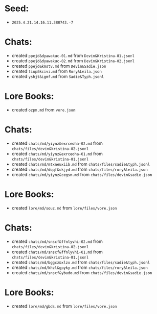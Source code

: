 # Seed:
- `2025.4.21.14.16.11.380743.-7`
# Chats:
- created `ppejd&dyawakuc-01.md` from `Devin&Kristina-01.jsonl`
- created `ppejd&dyawakuc-02.md` from `Devin&Kristina-02.jsonl`
- created `ppejd&kmstv.md` from `Devin&Sadie.json`
- created `tiup&kcivi.md` from `Rory&Leila.json`
- created `yshjt&igmf.md` from `Sadie&Typh.jsonl`
# Lore Books:
- created `ozpm.md` from `vore.json`
# Chats:
- created `chats/md/yiynz&exrceoha-02.md` from `chats/files/devin&kristina-02.jsonl`
- created `chats/md/yiynz&exrceoha-01.md` from `chats/files/devin&kristina-01.jsonl`
- created `chats/md/mtxne&xiib.md` from `chats/files/sadie&typh.jsonl`
- created `chats/md/dqqf&ukjyd.md` from `chats/files/rory&leila.json`
- created `chats/md/yiynz&cegsn.md` from `chats/files/devin&sadie.json`
# Lore Books:
- created `lore/md/souz.md` from `lore/files/vore.json`
# Chats:
- created `chats/md/snscf&ffnlyvhi-02.md` from `chats/files/devin&kristina-02.jsonl`
- created `chats/md/snscf&ffnlyvhi-01.md` from `chats/files/devin&kristina-01.jsonl`
- created `chats/md/bggcz&xlzx.md` from `chats/files/sadie&typh.jsonl`
- created `chats/md/khzl&gpyky.md` from `chats/files/rory&leila.json`
- created `chats/md/snscf&ybudo.md` from `chats/files/devin&sadie.json`
# Lore Books:
- created `lore/md/gbds.md` from `lore/files/vore.json`
